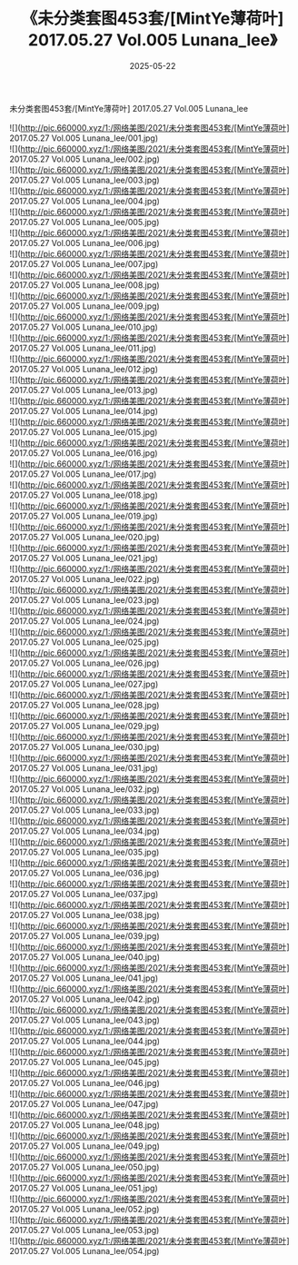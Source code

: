 ﻿---
layout: post
title:  《未分类套图453套/[MintYe薄荷叶] 2017.05.27 Vol.005 Lunana_lee》
date:   2025-05-22
img: http://pic.660000.xyz/1:/网络美图/2021/未分类套图453套/[MintYe薄荷叶] 2017.05.27 Vol.005 Lunana_lee/000.jpg
categories: [美女, 清纯, 唯美]
---

未分类套图453套/[MintYe薄荷叶] 2017.05.27 Vol.005 Lunana_lee

 ![](http://pic.660000.xyz/1:/网络美图/2021/未分类套图453套/[MintYe薄荷叶] 2017.05.27 Vol.005 Lunana_lee/001.jpg) <br>![](http://pic.660000.xyz/1:/网络美图/2021/未分类套图453套/[MintYe薄荷叶] 2017.05.27 Vol.005 Lunana_lee/002.jpg) <br>![](http://pic.660000.xyz/1:/网络美图/2021/未分类套图453套/[MintYe薄荷叶] 2017.05.27 Vol.005 Lunana_lee/003.jpg) <br>![](http://pic.660000.xyz/1:/网络美图/2021/未分类套图453套/[MintYe薄荷叶] 2017.05.27 Vol.005 Lunana_lee/004.jpg) <br>![](http://pic.660000.xyz/1:/网络美图/2021/未分类套图453套/[MintYe薄荷叶] 2017.05.27 Vol.005 Lunana_lee/005.jpg) <br>![](http://pic.660000.xyz/1:/网络美图/2021/未分类套图453套/[MintYe薄荷叶] 2017.05.27 Vol.005 Lunana_lee/006.jpg) <br>![](http://pic.660000.xyz/1:/网络美图/2021/未分类套图453套/[MintYe薄荷叶] 2017.05.27 Vol.005 Lunana_lee/007.jpg) <br>![](http://pic.660000.xyz/1:/网络美图/2021/未分类套图453套/[MintYe薄荷叶] 2017.05.27 Vol.005 Lunana_lee/008.jpg) <br>![](http://pic.660000.xyz/1:/网络美图/2021/未分类套图453套/[MintYe薄荷叶] 2017.05.27 Vol.005 Lunana_lee/009.jpg) <br>![](http://pic.660000.xyz/1:/网络美图/2021/未分类套图453套/[MintYe薄荷叶] 2017.05.27 Vol.005 Lunana_lee/010.jpg) <br>![](http://pic.660000.xyz/1:/网络美图/2021/未分类套图453套/[MintYe薄荷叶] 2017.05.27 Vol.005 Lunana_lee/011.jpg) <br>![](http://pic.660000.xyz/1:/网络美图/2021/未分类套图453套/[MintYe薄荷叶] 2017.05.27 Vol.005 Lunana_lee/012.jpg) <br>![](http://pic.660000.xyz/1:/网络美图/2021/未分类套图453套/[MintYe薄荷叶] 2017.05.27 Vol.005 Lunana_lee/013.jpg) <br>![](http://pic.660000.xyz/1:/网络美图/2021/未分类套图453套/[MintYe薄荷叶] 2017.05.27 Vol.005 Lunana_lee/014.jpg) <br>![](http://pic.660000.xyz/1:/网络美图/2021/未分类套图453套/[MintYe薄荷叶] 2017.05.27 Vol.005 Lunana_lee/015.jpg) <br>![](http://pic.660000.xyz/1:/网络美图/2021/未分类套图453套/[MintYe薄荷叶] 2017.05.27 Vol.005 Lunana_lee/016.jpg) <br>![](http://pic.660000.xyz/1:/网络美图/2021/未分类套图453套/[MintYe薄荷叶] 2017.05.27 Vol.005 Lunana_lee/017.jpg) <br>![](http://pic.660000.xyz/1:/网络美图/2021/未分类套图453套/[MintYe薄荷叶] 2017.05.27 Vol.005 Lunana_lee/018.jpg) <br>![](http://pic.660000.xyz/1:/网络美图/2021/未分类套图453套/[MintYe薄荷叶] 2017.05.27 Vol.005 Lunana_lee/019.jpg) <br>![](http://pic.660000.xyz/1:/网络美图/2021/未分类套图453套/[MintYe薄荷叶] 2017.05.27 Vol.005 Lunana_lee/020.jpg) <br>![](http://pic.660000.xyz/1:/网络美图/2021/未分类套图453套/[MintYe薄荷叶] 2017.05.27 Vol.005 Lunana_lee/021.jpg) <br>![](http://pic.660000.xyz/1:/网络美图/2021/未分类套图453套/[MintYe薄荷叶] 2017.05.27 Vol.005 Lunana_lee/022.jpg) <br>![](http://pic.660000.xyz/1:/网络美图/2021/未分类套图453套/[MintYe薄荷叶] 2017.05.27 Vol.005 Lunana_lee/023.jpg) <br>![](http://pic.660000.xyz/1:/网络美图/2021/未分类套图453套/[MintYe薄荷叶] 2017.05.27 Vol.005 Lunana_lee/024.jpg) <br>![](http://pic.660000.xyz/1:/网络美图/2021/未分类套图453套/[MintYe薄荷叶] 2017.05.27 Vol.005 Lunana_lee/025.jpg) <br>![](http://pic.660000.xyz/1:/网络美图/2021/未分类套图453套/[MintYe薄荷叶] 2017.05.27 Vol.005 Lunana_lee/026.jpg) <br>![](http://pic.660000.xyz/1:/网络美图/2021/未分类套图453套/[MintYe薄荷叶] 2017.05.27 Vol.005 Lunana_lee/027.jpg) <br>![](http://pic.660000.xyz/1:/网络美图/2021/未分类套图453套/[MintYe薄荷叶] 2017.05.27 Vol.005 Lunana_lee/028.jpg) <br>![](http://pic.660000.xyz/1:/网络美图/2021/未分类套图453套/[MintYe薄荷叶] 2017.05.27 Vol.005 Lunana_lee/029.jpg) <br>![](http://pic.660000.xyz/1:/网络美图/2021/未分类套图453套/[MintYe薄荷叶] 2017.05.27 Vol.005 Lunana_lee/030.jpg) <br>![](http://pic.660000.xyz/1:/网络美图/2021/未分类套图453套/[MintYe薄荷叶] 2017.05.27 Vol.005 Lunana_lee/031.jpg) <br>![](http://pic.660000.xyz/1:/网络美图/2021/未分类套图453套/[MintYe薄荷叶] 2017.05.27 Vol.005 Lunana_lee/032.jpg) <br>![](http://pic.660000.xyz/1:/网络美图/2021/未分类套图453套/[MintYe薄荷叶] 2017.05.27 Vol.005 Lunana_lee/033.jpg) <br>![](http://pic.660000.xyz/1:/网络美图/2021/未分类套图453套/[MintYe薄荷叶] 2017.05.27 Vol.005 Lunana_lee/034.jpg) <br>![](http://pic.660000.xyz/1:/网络美图/2021/未分类套图453套/[MintYe薄荷叶] 2017.05.27 Vol.005 Lunana_lee/035.jpg) <br>![](http://pic.660000.xyz/1:/网络美图/2021/未分类套图453套/[MintYe薄荷叶] 2017.05.27 Vol.005 Lunana_lee/036.jpg) <br>![](http://pic.660000.xyz/1:/网络美图/2021/未分类套图453套/[MintYe薄荷叶] 2017.05.27 Vol.005 Lunana_lee/037.jpg) <br>![](http://pic.660000.xyz/1:/网络美图/2021/未分类套图453套/[MintYe薄荷叶] 2017.05.27 Vol.005 Lunana_lee/038.jpg) <br>![](http://pic.660000.xyz/1:/网络美图/2021/未分类套图453套/[MintYe薄荷叶] 2017.05.27 Vol.005 Lunana_lee/039.jpg) <br>![](http://pic.660000.xyz/1:/网络美图/2021/未分类套图453套/[MintYe薄荷叶] 2017.05.27 Vol.005 Lunana_lee/040.jpg) <br>![](http://pic.660000.xyz/1:/网络美图/2021/未分类套图453套/[MintYe薄荷叶] 2017.05.27 Vol.005 Lunana_lee/041.jpg) <br>![](http://pic.660000.xyz/1:/网络美图/2021/未分类套图453套/[MintYe薄荷叶] 2017.05.27 Vol.005 Lunana_lee/042.jpg) <br>![](http://pic.660000.xyz/1:/网络美图/2021/未分类套图453套/[MintYe薄荷叶] 2017.05.27 Vol.005 Lunana_lee/043.jpg) <br>![](http://pic.660000.xyz/1:/网络美图/2021/未分类套图453套/[MintYe薄荷叶] 2017.05.27 Vol.005 Lunana_lee/044.jpg) <br>![](http://pic.660000.xyz/1:/网络美图/2021/未分类套图453套/[MintYe薄荷叶] 2017.05.27 Vol.005 Lunana_lee/045.jpg) <br>![](http://pic.660000.xyz/1:/网络美图/2021/未分类套图453套/[MintYe薄荷叶] 2017.05.27 Vol.005 Lunana_lee/046.jpg) <br>![](http://pic.660000.xyz/1:/网络美图/2021/未分类套图453套/[MintYe薄荷叶] 2017.05.27 Vol.005 Lunana_lee/047.jpg) <br>![](http://pic.660000.xyz/1:/网络美图/2021/未分类套图453套/[MintYe薄荷叶] 2017.05.27 Vol.005 Lunana_lee/048.jpg) <br>![](http://pic.660000.xyz/1:/网络美图/2021/未分类套图453套/[MintYe薄荷叶] 2017.05.27 Vol.005 Lunana_lee/049.jpg) <br>![](http://pic.660000.xyz/1:/网络美图/2021/未分类套图453套/[MintYe薄荷叶] 2017.05.27 Vol.005 Lunana_lee/050.jpg) <br>![](http://pic.660000.xyz/1:/网络美图/2021/未分类套图453套/[MintYe薄荷叶] 2017.05.27 Vol.005 Lunana_lee/051.jpg) <br>![](http://pic.660000.xyz/1:/网络美图/2021/未分类套图453套/[MintYe薄荷叶] 2017.05.27 Vol.005 Lunana_lee/052.jpg) <br>![](http://pic.660000.xyz/1:/网络美图/2021/未分类套图453套/[MintYe薄荷叶] 2017.05.27 Vol.005 Lunana_lee/053.jpg) <br>![](http://pic.660000.xyz/1:/网络美图/2021/未分类套图453套/[MintYe薄荷叶] 2017.05.27 Vol.005 Lunana_lee/054.jpg) <br>